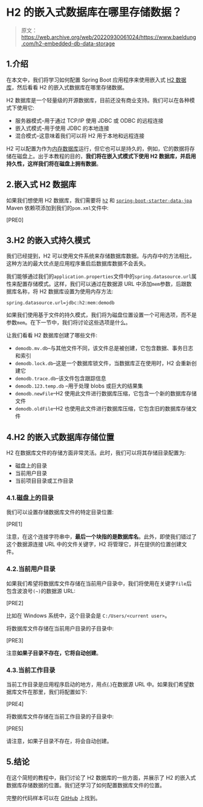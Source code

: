 # H2 的嵌入式数据库在哪里存储数据？

> 原文：<https://web.archive.org/web/20220930061024/https://www.baeldung.com/h2-embedded-db-data-storage>

## 1.介绍

在本文中，我们将学习如何配置 Spring Boot 应用程序来使用嵌入式 [H2 数据库](https://web.archive.org/web/20220524040032/https://www.h2database.com/html/main.html)，然后看看 H2 的嵌入式数据库在哪里存储数据。

H2 数据库是一个轻量级的开源数据库，目前还没有商业支持。我们可以在各种模式下使用它:

*   服务器模式–用于通过 TCP/IP 使用 JDBC 或 ODBC 的远程连接
*   嵌入式模式–用于使用 JDBC 的本地连接
*   混合模式–这意味着我们可以将 H2 用于本地和远程连接

H2 可以配置为作为[内存数据库](/web/20220524040032/https://www.baeldung.com/java-in-memory-databases)运行，但它也可以是持久的，例如，它的数据将存储在磁盘上。出于本教程的目的，**我们将在嵌入式模式下使用 H2 数据库，并启用持久性，这样我们将在磁盘上拥有数据**。

## 2.嵌入式 H2 数据库

如果我们想使用 H2 数据库，我们需要将 [`h2`](https://web.archive.org/web/20220524040032/https://search.maven.org/search?q=g:com.h2database%20a:h2) 和 [`spring-boot-starter-data-jpa`](https://web.archive.org/web/20220524040032/https://search.maven.org/search?q=a:spring-boot-starter-data-jpa%20g:org.springframework.boot) Maven 依赖项添加到我们的`pom.xml`文件中:

[PRE0]

## 3.H2 的嵌入式持久模式

我们已经提到，H2 可以使用文件系统来存储数据库数据。与内存中的方法相比，这种方法的最大优点是应用程序重启后数据库数据不会丢失。

我们能够通过我们的`application.properties`文件中的`spring.datasource.url`属性来配置存储模式。这样，我们可以通过在数据源 URL 中添加`mem`参数，后跟数据库名称，将 H2 数据库设置为使用内存方法:

`spring.datasource.url=jdbc:h2:mem:demodb`

如果我们使用基于文件的持久模式，我们将为磁盘位置设置一个可用选项，而不是参数`mem`。在下一节中，我们将讨论这些选项是什么。

让我们看看 H2 数据库创建了哪些文件:

*   `demodb.mv.db`–与其他文件不同，该文件总是被创建，它包含数据、事务日志和索引
*   `demodb.lock.db`–这是一个数据库锁文件，当数据库正在使用时，H2 会重新创建它
*   `demodb.trace.db`–该文件包含跟踪信息
*   `demodb.123.temp.db` –用于处理 blobs 或巨大的结果集
*   `demodb.newFile`–H2 使用此文件进行数据库压缩，它包含一个新的数据库存储文件
*   `demodb.oldFile`–H2 也使用此文件进行数据库压缩，它包含旧的数据库存储文件

## 4.H2 的嵌入式数据库存储位置

H2 在数据库文件的存储方面非常灵活。此时，我们可以将其存储目录配置为:

*   磁盘上的目录
*   当前用户目录
*   当前项目目录或工作目录

### 4.1.磁盘上的目录

我们可以设置存储数据库文件的特定目录位置:

[PRE1]

注意，在这个连接字符串中，**最后一个块指的是数据库名**。此外，即使我们错过了这个数据源连接 URL 中的文件关键字，H2 将管理它，并在提供的位置创建文件。

### 4.2.当前用户目录

如果我们希望将数据库文件存储在当前用户目录中，我们将使用在关键字`file`后包含波浪号`(~)`的数据源 URL:

[PRE2]

比如在 Windows 系统中，这个目录会是 `C:/Users/<current user>`。

将数据库文件存储在当前用户目录的子目录中:

[PRE3]

注意**如果子目录不存在，它将自动创建**。

### 4.3.当前工作目录

当前工作目录是应用程序启动的地方，用点(.)在数据源 URL 中。如果我们希望数据库文件在那里，我们将配置如下:

[PRE4]

将数据库文件存储在当前工作目录的子目录中:

[PRE5]

请注意，如果子目录不存在，将会自动创建。

## 5.结论

在这个简短的教程中，我们讨论了 H2 数据库的一些方面，并展示了 H2 的嵌入式数据库存储数据的位置。我们还学习了如何配置数据库文件的位置。

完整的代码样本可以在 [GitHub](https://web.archive.org/web/20220524040032/https://github.com/eugenp/tutorials/tree/master/persistence-modules/spring-boot-persistence-h2) 上找到。